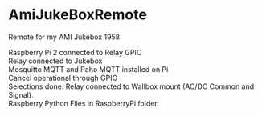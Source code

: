 # AmiJukeBoxRemote
Remote for my AMI Jukebox 1958

Raspberry Pi 2 connected to Relay GPIO<br> 
Relay connected to Jukebox<br>
Mosquitto MQTT and Paho MQTT installed on Pi<br>
Cancel operational through GPIO<br>
Selections done. Relay connected to Wallbox mount (AC/DC Common and Signal).<br>
Raspberry Python Files in RaspberryPi folder.
